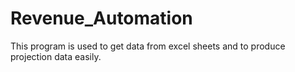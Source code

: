 # Revenue_Automation
This program is used to get data from excel sheets and to produce projection data easily.

